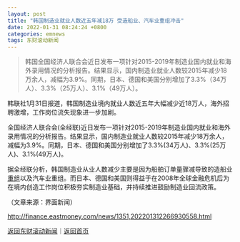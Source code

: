 ```yaml
---
layout: post
title: "韩国制造业就业人数近五年减18万 受造船业、汽车业重组冲击"
date: 2022-01-31 08:24:24 +0800
categories: emnews
tags: 东财滚动新闻
---
```

> 韩国全国经济人联合会近日发布一项针对2015-2019年制造业国内就业和海外录用情况的分析报告。结果显示，国内制造业就业人数较2015年减少18万余人，减幅为3.9%。同期，日本、德国和美国分别增加了3.3%（34万人）、3.3%（25万人）、3.1%（49万人）。

<p>韩联社1月31日报道，韩国制造业境内就业人数近五年大幅减少近18万人，海外招聘激增，工作岗位流失现象进一步加剧。</p>
 <p>全国经济人联合会(全经联)近日发布一项针对2015-2019年制造业国内就业和海外录用情况的分析报告。结果显示，国内制造业就业人数较2015年减少18万余人，减幅为3.9%。同期，日本、德国和美国分别增加了3.3%(34万人)、3.3%(25万人)、3.1%(49万人)。</p>
 <p>据全经联分析，韩国制造业从业人数减少主要是因为船舶订单量骤减导致的造船业<span id="Info.3271"><a href="http://data.eastmoney.com/bgcz/" class="infokey">重组</a></span>以及汽车业重组。而日本、德国和美国则得益于在2008年全球金融危机后为在境内创造工作岗位积极夯实制造业基础，并持续推进鼓励制造业回流政策。</p><p class="em_media">（文章来源：界面新闻）</p>

<http://finance.eastmoney.com/news/1351,202201312266930558.html>

[返回东财滚动新闻](//finews.withounder.com/emnews/)｜[返回首页](//finews.withounder.com/)